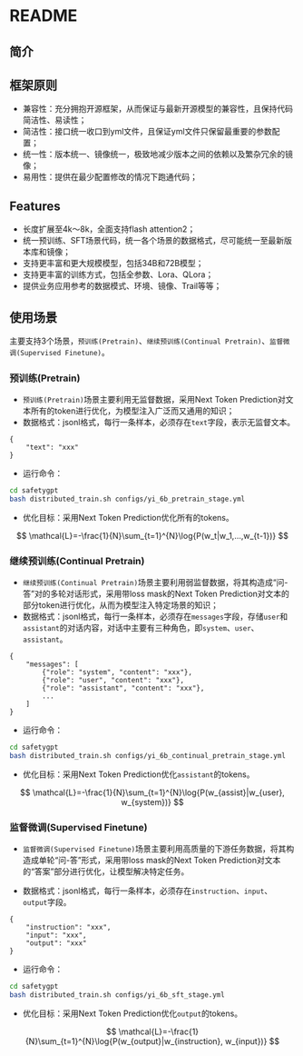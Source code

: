 # README

## 简介

## 框架原则

- 兼容性：充分拥抱开源框架，从而保证与最新开源模型的兼容性，且保持代码简洁性、易读性；
- 简洁性：接口统一收口到yml文件，且保证yml文件只保留最重要的参数配置；
- 统一性：版本统一、镜像统一，极致地减少版本之间的依赖以及繁杂冗余的镜像；
- 易用性：提供在最少配置修改的情况下跑通代码；

## Features

- 长度扩展至4k～8k，全面支持flash attention2；
- 统一预训练、SFT场景代码，统一各个场景的数据格式，尽可能统一至最新版本库和镜像；
- 支持更丰富和更大规模模型，包括34B和72B模型；
- 支持更丰富的训练方式，包括全参数、Lora、QLora；
- 提供业务应用参考的数据模式、环境、镜像、Trail等等；

## 使用场景

主要支持3个场景，`预训练(Pretrain)`、`继续预训练(Continual Pretrain)`、`监督微调(Supervised Finetune)`。

### 预训练(Pretrain)

- `预训练(Pretrain)`场景主要利用无监督数据，采用Next Token Prediction对文本所有的token进行优化，为模型注入广泛而又通用的知识；
- 数据格式：jsonl格式，每行一条样本，必须存在`text`字段，表示无监督文本。
```jsonl
{
    "text": "xxx"
}
```
- 运行命令：
```bash
cd safetygpt
bash distributed_train.sh configs/yi_6b_pretrain_stage.yml
```
- 优化目标：采用Next Token Prediction优化所有的tokens。

$$
 \mathcal{L}=-\frac{1}{N}\sum_{t=1}^{N}\log{P(w_t|w_1,...,w_{t-1})} 
$$

### 继续预训练(Continual Pretrain)

- `继续预训练(Continual Pretrain)`场景主要利用弱监督数据，将其构造成“问-答”对的多轮对话形式，采用带loss mask的Next Token Prediction对文本的部分token进行优化，从而为模型注入特定场景的知识；
- 数据格式：jsonl格式，每行一条样本，必须存在`messages`字段，存储`user`和`assistant`的对话内容，对话中主要有三种角色，即`system`、`user`、`assistant`。
```jsonl
{
    "messages": [
        {"role": "system", "content": "xxx"},
        {"role": "user", "content": "xxx"},
        {"role": "assistant", "content": "xxx"},
        ...
    ]
}
```
- 运行命令：
```bash
cd safetygpt
bash distributed_train.sh configs/yi_6b_continual_pretrain_stage.yml
```
- 优化目标：采用Next Token Prediction优化`assistant`的tokens。


$$
\mathcal{L}=-\frac{1}{N}\sum_{t=1}^{N}\log{P(w_{assist}|w_{user}, w_{system})}
$$

### 监督微调(Supervised Finetune)

- `监督微调(Supervised Finetune)`场景主要利用高质量的下游任务数据，将其构造成单轮“问-答”形式，采用带loss mask的Next Token Prediction对文本的“答案”部分进行优化，让模型解决特定任务。

- 数据格式：jsonl格式，每行一条样本，必须存在`instruction`、`input`、`output`字段。
```jsonl
{
    "instruction": "xxx",
    "input": "xxx",
    "output": "xxx"
}
```
- 运行命令：
```bash
cd safetygpt
bash distributed_train.sh configs/yi_6b_sft_stage.yml
```
- 优化目标：采用Next Token Prediction优化`output`的tokens。

$$
\mathcal{L}=-\frac{1}{N}\sum_{t=1}^{N}\log{P(w_{output}|w_{instruction}, w_{input})}
$$

